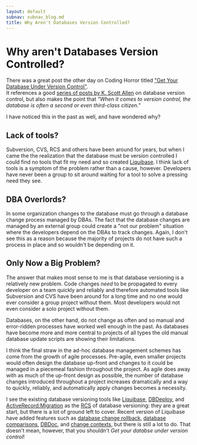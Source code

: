 ```yaml
---
layout: default
subnav: subnav_blog.md
title: Why Aren't Databases Version Controlled?
---
```

# Why aren't Databases Version Controlled?

There was a great post the other day on Coding Horror titled 
["Get Your Database Under Version Control"](http://www.codinghorror.com/blog/archives/001050.html).  
It references a good [series of posts by K. Scott Allen](http://odetocode.com/Blogs/scott/archive/2008/01/30/11702.aspx)
on  database version control, but also makes the point that *"When it comes to version 
control, the database is often a second or even third-class citizen."*

I have noticed this in the past as well, and have wondered why?

## Lack of tools?

Subversion, CVS, RCS and others have been around for years, but when I came the the 
realization that the database must be version controlled I could find no tools that 
fit my need and so created [Liquibase](https://www.liquibase.org/). I think 
lack of tools is a symptom of the problem rather than a cause, however. Developers 
have never been a group to sit around waiting for a tool to solve a pressing need they see.

## DBA Overlords?

In some organization changes to the database must go through a database change process 
managed by DBAs. The fact that the database changes are managed by an external group 
could create a "not our problem" situation where the developers depend on the DBAs to 
track changes. Again, I don't see this as a reason because the majority of projects 
do not have such a process in place and so wouldn't be depending on it.

## Only Now a Big Problem?

The answer that makes most sense to me is that database versioning is a relatively new 
problem. Code changes *need* to  be propagated to every developer on a team quickly 
and reliably and therefore automated tools like Subversion and CVS have been around 
for a long time and no one would ever consider a group project without them.  Most 
developers would not even consider a solo project without them.

Databases, on the other hand, do not change as often and so manual and error-ridden 
processes have worked well enough in the past.  As databases have become more and 
more central to projects of all types the old manual database update scripts are 
showing their limitations.

I think the final straw in the ad-hoc database management schemes has come from the 
growth of agile processes.  Pre-agile, even smaller projects would  often design the 
database up-front and changes to it could be managed in a piecemeal fashion throughout 
the project.  As agile does away with as much of the up-front design as possible, the 
number of database changes introduced throughout a project increases dramatically and 
a way to quickly, reliably, and automatically apply changes becomes a necessity.

I see the existing database versioning tools like [Liquibase](https://www.liquibase.org/), 
[DBDeploy](http://www.dbdeploy.com/), and 
[ActiveRecord:Migration](http://api.rubyonrails.org/classes/ActiveRecord/Migration.html) 
as the [RCS](http://en.wikipedia.org/wiki/Revision_Control_System)  of database 
versioning: they are a great start, but there is a lot of ground left to cover.  Recent 
version of Liquibase have added features such as [database change rollback](/documentation/rollback.html), 
[database comparisons](/documentation/diff.html), 
[DBDoc](/documentation/dbdoc.html), and 
[change contexts](/documentation/contexts.html), but there is 
still a lot to do.  That doesn't mean, however, that you shouldn't *Get your databse under version control*!

